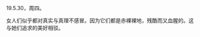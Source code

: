 <link href="../../css/style.css" rel="stylesheet" type="text/css" />

<span class="fzzy">19.5.30，周四。

<div class="p">

 女人们似乎都对真实与真理不感冒。因为它们都是赤裸裸地，残酷而又血腥的。这与她们追求的美好相驳。

